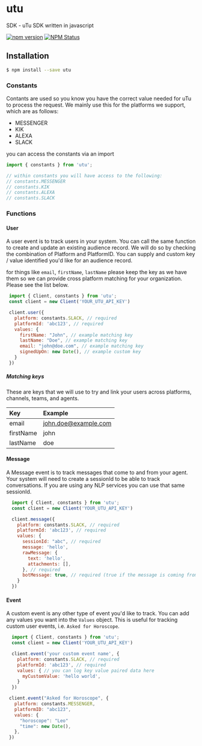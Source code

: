 # utu

SDK - uTu SDK written in javascript

[![npm version](https://badge.fury.io/js/utu.svg)](https://badge.fury.io/js/utu) [![NPM Status](http://img.shields.io/npm/dm/utu.svg?style=flat-square)](https://www.npmjs.org/package/utu)

## Installation

```sh
$ npm install --save utu
```

### Constants

Contants are used so you know you have the correct value needed for uTu to process the request. We mainly use this for the platforms we support, which are as follows:

 - MESSENGER
 - KIK
 - ALEXA
 - SLACK

you can access the constants via an import

```javascript
import { constants } from 'utu';

// within constants you will have access to the following:
// constants.MESSENGER 
// constants.KIK 
// constants.ALEXA 
// constants.SLACK 
```

### Functions

#### User

A user event is to track users in your system. You can call the same function to create and update an existing audience record. We will do so by checking the combination of Platform and PlatformID. You can supply and custom key / value identified you'd like for an audience record.

for things like `email`, `firstName`, `lastName` please keep the key as we have them so we can provide cross platform matching for your organization. Please see the list below.

```javascript
 import { Client, constants } from 'utu';
 const client = new Client('YOUR_UTU_API_KEY')

 client.user({
   platform: constants.SLACK, // required
   platformId: 'abc123', // required
   values: {
     firstName: "John", // example matching key
     lastName: "Doe", // example matching key
     email: "john@doe.com", // example matching key
     signedUpOn: new Date(), // example custom key
   }
 })
```

##### Matching keys

These are keys that we will use to try and link your users across platforms, channels, teams, and agents.

Key       | Example
:-------- | :-------------------
email     | john.doe@example.com
firstName | john
lastName  | doe

#### Message

A Message event is to track messages that come to and from your agent. Your system will need to create a sessionId to be able to track conversations. If you are using any NLP services you can use that same sessionId.

```javascript
  import { Client, constants } from 'utu';
  const client = new Client('YOUR_UTU_API_KEY')

  client.message({
    platform: constants.SLACK, // required
    platformId: 'abc123', // required
    values: {
      sessionId: "abc", // required
      message: 'hello',
      rawMessage: {
        text: 'hello',
        attachments: [],
      }, // required
      botMessage: true, // required (true if the message is coming from your bot)
    }
  })
```

#### Event

A custom event is any other type of event you'd like to track. You can add any values you want into the `Values` object. This is useful for tracking custom user events, i.e. `Asked for Horoscope`.

```javascript
  import { Client, constants } from 'utu';
  const client = new Client('YOUR_UTU_API_KEY')

  client.event('your custom event name', {
    platform: constants.SLACK, // required
    platformId: 'abc123', // required
    values: { // you can log key value paired data here
      myCustomValue: 'hello world',
    }
  })

 client.event("Asked for Horoscope", {
   platform: constants.MESSENGER,
   platformID: "abc123",
   values: {
     "horoscope": "Leo"
     "time": new Date(),
   },
 })
```
